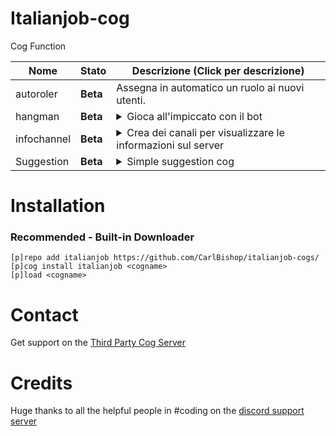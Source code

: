 # Italianjob-cog

Cog Function

| Nome | Stato | Descrizione (Click per descrizione)
| --- | --- | --- |
| autoroler | **Beta** | Assegna in automatico un ruolo ai nuovi utenti. |
| hangman | **Beta** | <details><summary>Gioca all'impiccato con il bot</summary>Divertiti con l'impiccato in italiano</details> |
| infochannel | **Beta** | <details><summary>Crea dei canali per visualizzare le informazioni sul server</summary>A causa dei rate limits, l'aggiornamento avviene ogni 5 o 10 minuti</details> |
| Suggestion | **Beta** | <details><summary>Simple suggestion cog</summary> The cog allows users to send a suggestion in a chennel.</details> |
# Installation
### Recommended - Built-in Downloader
```
[p]repo add italianjob https://github.com/CarlBishop/italianjob-cogs/
[p]cog install italianjob <cogname>
[p]load <cogname>
```

# Contact
Get support on the [Third Party Cog Server](https://discord.gg/GET4DVk)

# Credits

Huge thanks to all the helpful people in #coding on the [discord support server](https://discord.gg/red)
